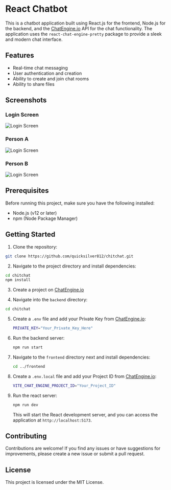 # React Chatbot

This is a chatbot application built using React.js for the frontend, Node.js for the backend, and the [ChatEngine.io](https://chatengine.io/) API for the chat functionality. The application uses the `react-chat-engine-pretty` package to provide a sleek and modern chat interface.

## Features

- Real-time chat messaging
- User authentication and creation
- Ability to create and join chat rooms
- Ability to share files

## Screenshots

### Login Screen
![Login Screen](login.png)

### Person A
![Login Screen](john.png)

### Person B
![Login Screen](jane.png)

## Prerequisites

Before running this project, make sure you have the following installed:

- Node.js (v12 or later)
- npm (Node Package Manager)

## Getting Started

1. Clone the repository:
  ```bash
  git clone https://github.com/quicksilver812/chitchat.git
  ```

2. Navigate to the project directory and install dependencies:
  ```bash
  cd chitchat
  npm install
  ```

3. Create a project on [ChatEngine.io](https://chatengine.io/)
   
4. Navigate into the `backend` directory:
  ```bash
  cd chitchat
  ```
5. Create a `.env` file and add your Private Key from [ChatEngine.io](https://chatengine.io/):
   ```bash
   PRIVATE_KEY="Your_Private_Key_Here"
   ```
6. Run the backend server:
   ```bash
   npm run start
   ```
7. Navigate to the `frontend` directory next and install dependencies:
   ```bash
   cd ../frontend
   ```
8. Create a `.env.local` file and add your Project ID from [ChatEngine.io](https://chatengine.io/):
   ```bash
   VITE_CHAT_ENGINE_PROJECT_ID="Your_Project_ID"
   ```
9. Run the react server:
    ```bash
    npm run dev
    ```
    This will start the React development server, and you can access the application at `http://localhost:5173`.

## Contributing

Contributions are welcome! If you find any issues or have suggestions for improvements, please create a new issue or submit a pull request.

## License

This project is licensed under the MIT License.
